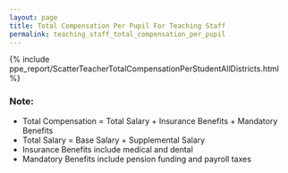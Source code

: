 ```yaml
---
layout: page
title: Total Compensation Per Pupil For Teaching Staff
permalink: teaching_staff_total_compensation_per_pupil
---
```



{% include ppe_report/ScatterTeacherTotalCompensationPerStudentAllDistricts.html %}

### Note:
- Total Compensation = Total Salary + Insurance Benefits + Mandatory Benefits
- Total Salary = Base Salary + Supplemental Salary
- Insurance Benefits include medical and dental
- Mandatory Benefits include pension funding and payroll taxes


